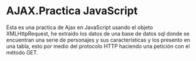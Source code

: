 # AJAX.Practica JavaScript

Esta es una practica de Ajax en JavaScript usando el objeto XMLHttpRequest, he extraído los datos de una base de datos sql donde se encuentran una serie de personajes 
y sus características y los presento en una tabla, esto por medio del protocolo HTTP haciendo una petición con el método GET.
